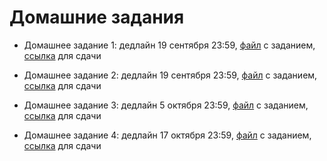 # Домашние задания

* Домашнее задание 1: дедлайн 19 сентября 23:59, [файл](https://nbviewer.jupyter.org/github/allatambov/PyDat-0919/blob/master/homeworks/homework1.ipynb) с заданием, [ссылка](https://www.dropbox.com/request/GRzu2304eo5fTrPXIx25) для сдачи

* Домашнее задание 2: дедлайн 19 сентября 23:59, [файл](https://nbviewer.jupyter.org/github/allatambov/PyDat-0919/blob/master/homeworks/homework2.ipynb) с заданием, [ссылка](https://www.dropbox.com/request/KM8EZ5WM3oqL85kLyz1h) для сдачи

* Домашнее задание 3: дедлайн 5 октября 23:59, [файл](https://nbviewer.jupyter.org/github/allatambov/PyDat-0919/blob/master/homeworks/homework3.ipynb) с заданием, [ссылка](https://www.dropbox.com/request/03F5IBoA4t989fyCFNhf) для сдачи

* Домашнее задание 4: дедлайн 17 октября 23:59, [файл](https://nbviewer.jupyter.org/github/allatambov/PyDat-0919/blob/master/homeworks/homework4.ipynb) с заданием, [ссылка](https://www.dropbox.com/request/9sQOhiUOFSCOsJHU74gh) для сдачи
